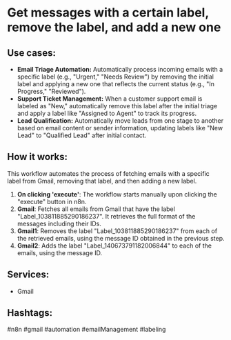 # Get messages with a certain label, remove the label, and add a new one

## Use cases:

*   **Email Triage Automation:** Automatically process incoming emails with a specific label (e.g., "Urgent," "Needs Review") by removing the initial label and applying a new one that reflects the current status (e.g., "In Progress," "Reviewed").
*   **Support Ticket Management:** When a customer support email is labeled as "New," automatically remove this label after the initial triage and apply a label like "Assigned to Agent" to track its progress.
*   **Lead Qualification:** Automatically move leads from one stage to another based on email content or sender information, updating labels like "New Lead" to "Qualified Lead" after initial contact.

## How it works:

This workflow automates the process of fetching emails with a specific label from Gmail, removing that label, and then adding a new label.

1.  **On clicking 'execute'**: The workflow starts manually upon clicking the "execute" button in n8n.
2.  **Gmail**: Fetches all emails from Gmail that have the label "Label\_103811885290186237". It retrieves the full format of the messages including their IDs.
3.  **Gmail1**: Removes the label "Label\_103811885290186237" from each of the retrieved emails, using the message ID obtained in the previous step.
4.  **Gmail2**: Adds the label "Label\_140673791182006844" to each of the emails, using the message ID.

## Services:

*   Gmail

## Hashtags:

#n8n #gmail #automation #emailManagement #labeling

